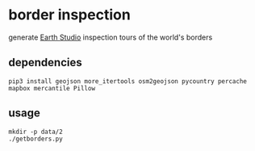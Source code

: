 # border inspection

generate [Earth Studio](https://earth.google.com/studio/) inspection tours of the world's borders

## dependencies

```
pip3 install geojson more_itertools osm2geojson pycountry percache mapbox mercantile Pillow
```

## usage

```
mkdir -p data/2
./getborders.py
```
